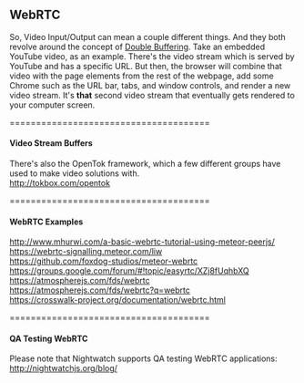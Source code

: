 ## WebRTC

So, Video Input/Output can mean a couple different things. And they both revolve around the concept of [Double Buffering](http://en.wikipedia.org/wiki/Multiple_buffering).  Take an embedded YouTube video, as an example. There's the video stream which is served by YouTube and has a specific URL.  But then, the browser will combine that video with the page elements from the rest of the webpage, add some Chrome such as the URL bar, tabs, and window controls, and render a new video stream.  It's **that** second video stream that eventually gets rendered to your computer screen.  

======================================
#### Video Stream Buffers  
There's also the OpenTok framework, which a few different groups have used to make video solutions with.  
http://tokbox.com/opentok

======================================
#### WebRTC Examples

http://www.mhurwi.com/a-basic-webrtc-tutorial-using-meteor-peerjs/  
https://webrtc-signalling.meteor.com/liw  
https://github.com/foxdog-studios/meteor-webrtc  
https://groups.google.com/forum/#!topic/easyrtc/XZj8fUqhbXQ  
https://atmospherejs.com/fds/webrtc  
https://atmospherejs.com/fds/webrtc?q=webrtc  
https://crosswalk-project.org/documentation/webrtc.html  

======================================
#### QA Testing WebRTC

Please note that Nightwatch supports QA testing WebRTC applications:  
http://nightwatchjs.org/blog/


